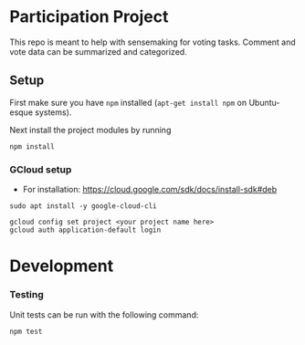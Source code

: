# Participation Project

This repo is meant to help with sensemaking for voting tasks. Comment and vote data can be summarized and categorized.

## Setup

First make sure you have `npm` installed (`apt-get install npm` on Ubuntu-esque systems).

Next install the project modules by running

```
npm install
```

### GCloud setup

- For installation: <https://cloud.google.com/sdk/docs/install-sdk#deb>

```
sudo apt install -y google-cloud-cli

gcloud config set project <your project name here>
gcloud auth application-default login
```

# Development

### Testing

Unit tests can be run with the following command:

```
npm test
```

